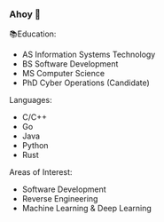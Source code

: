 ### Ahoy 👋

<!--
**Xenios91/Xenios91** is a ✨ _special_ ✨ repository because its `README.md` (this file) appears on your GitHub profile.

Here are some ideas to get you started:

- 🔭 I’m currently working on ...
- 🌱 I’m currently learning ...
- 👯 I’m looking to collaborate on ...
- 🤔 I’m looking for help with ...
- 💬 Ask me about ...
- 📫 How to reach me: ...
- 😄 Pronouns: ...
- ⚡ Fun fact: ...
-->

📚Education: 
- AS Information Systems Technology
- BS Software Development
- MS Computer Science
- PhD Cyber Operations (Candidate)

Languages: 
- C/C++
- Go
- Java
- Python
- Rust

Areas of Interest:
- Software Development
- Reverse Engineering
- Machine Learning & Deep Learning
